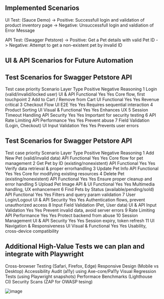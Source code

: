 Implemented Scenarios
----------------------------
UI Test: (Sauce Demo)
-> Positive: Successfull login and validation of product inventory page
-> Negative: Unsuccessfull login and valdiation of Error Message

API Test: (Swagger Petstore)
-> Positive: Get a Pet details with valid Pet ID
-> Negative: Attempt to get a non-existent pet by invalid ID

UI & API Scenarios for Future Automation
-------------------------------------------

Test Scenarios for Swagger Petstore API
------------------------------------------
Test case priority	Scenario	                        Layer	        Type	            Positive	   Negative	    Reasoning
1	                Login (valid/invalid/locked user)	UI & API	    Functional	        Yes	            Yes	        Core flow, first touchpoint
2	                Add to Cart / Remove from Cart	    UI	            Functional	        Yes	            Yes	        Revenue critical
3	                Checkout Flow	                    UI	            E2E	                Yes	            Yes	        Requires sequential interaction
4	                Product Sorting	                    UI	            Visual & Functional	Yes	            Yes	        Enhances UX
5	                Session Timeout Handling	        API	            Security	        Yes	            Yes	        Important for security testing
6	                API Rate Limiting	                API	            Performance	        Yes	            Yes	        Prevent abuse
7	                Field Validation (Login, Checkout)	UI	            Input Validation	Yes	            Yes	        Prevents user errors


Test Scenarios for Swagger Petstore API
------------------------------------------
Test case priority	Scenario	                                    Layer	        Type	            Positive	Negative	Reasoning
1	                Add New Pet (valid/invalid data)	            API	            Functional	        Yes	        Yes	        Core flow for pet management
2	                Get Pet by ID (existing/nonexistent)	        API	            Functional	        Yes	        Yes	        Verify data retrieval & proper errorhandling
3	                Update Pet Info	                                API	            Functional	        Yes	        Yes	        Core for modifying existing resources
4	                Delete Pet (existing/nonexistent)	            API	            Functional	        Yes	        Yes	        Ensure proper cleanup and error handling
5	                Upload Pet Image	                            API & UI	    Functional	        Yes	        Yes	        Multimedia handling, UX enhancement
6	                Find Pets by Status (available/pending/sold)	API	            Functional	        Yes	        Yes	        Filters and query param validation
7	                User Login/Logout	                            UI & API	    Security	        Yes	        Yes	        Authentication flows, prevent unauthorized access
8	                Input Field Validation (Pet, User data)	        UI & API	    Input Validation	Yes	        Yes	        Prevent invalid data, avoid server errors
9	                Rate Limiting	                                API	            Performance	        Yes	        Yes	        Protect backend from abuse
10	                Session Management	                            UI & API	    Security	        Yes	        Yes	        Session expiry, token refresh
11	                UI Navigation & Responsiveness	                UI	            Visual & Functional	Yes	        Yes	        Usability, cross-device compatibility




Additional High-Value Tests we can plan and integrate with Playwright
-----------------------------------------------------------------------
Cross-browser Testing (Safari, Firefox, Edge)
Responsive Design (Mobile vs Desktop)
Accessibility Audit (a11y) using Axe-core/Pa11y
Visual Regression Tests (using Playwright snapshots)
Performace Benchmarks (Lighthouse CI)
Security Scans (ZAP for OWASP tesing)

![image](https://github.com/user-attachments/assets/2f43e08f-e939-4d7c-aeca-6c97b19ef104)

